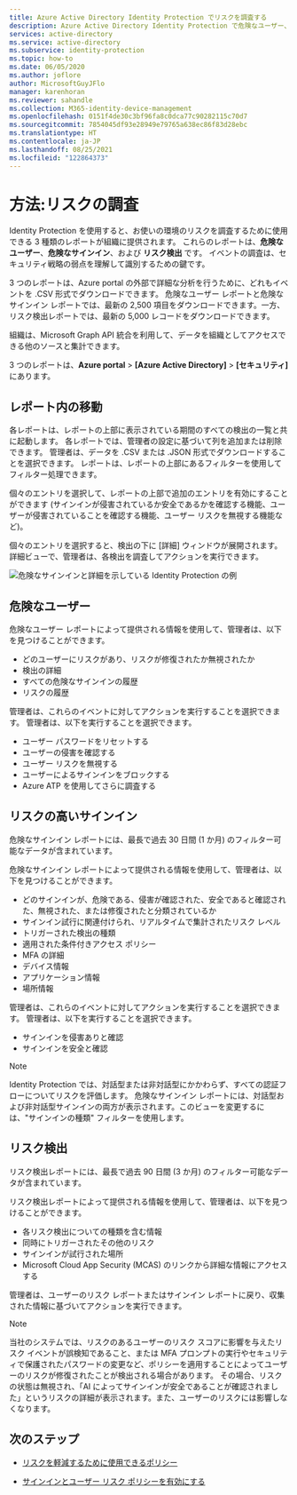 ```yaml
---
title: Azure Active Directory Identity Protection でリスクを調査する
description: Azure Active Directory Identity Protection で危険なユーザー、検出、およびサインインを調査する方法について説明します
services: active-directory
ms.service: active-directory
ms.subservice: identity-protection
ms.topic: how-to
ms.date: 06/05/2020
ms.author: joflore
author: MicrosoftGuyJFlo
manager: karenhoran
ms.reviewer: sahandle
ms.collection: M365-identity-device-management
ms.openlocfilehash: 0151f4de30c3bf96fa8c0dca77c90282115c70d7
ms.sourcegitcommit: 7854045df93e28949e79765a638ec86f83d28ebc
ms.translationtype: HT
ms.contentlocale: ja-JP
ms.lasthandoff: 08/25/2021
ms.locfileid: "122864373"
---
```

# <a name="how-to-investigate-risk"></a>方法:リスクの調査

Identity Protection を使用すると、お使いの環境のリスクを調査するために使用できる 3 種類のレポートが組織に提供されます。 これらのレポートは、**危険なユーザー**、**危険なサインイン**、および **リスク検出** です。 イベントの調査は、セキュリティ戦略の弱点を理解して識別するための鍵です。

3 つのレポートは、Azure portal の外部で詳細な分析を行うために、どれもイベントを .CSV 形式でダウンロードできます。 危険なユーザー レポートと危険なサインイン レポートでは、最新の 2,500 項目をダウンロードできます。一方、リスク検出レポートでは、最新の 5,000 レコードをダウンロードできます。

組織は、Microsoft Graph API 統合を利用して、データを組織としてアクセスできる他のソースと集計できます。

3 つのレポートは、**Azure portal** >  **[Azure Active Directory]**  >  **[セキュリティ]** にあります。

## <a name="navigating-the-reports"></a>レポート内の移動

各レポートは、レポートの上部に表示されている期間のすべての検出の一覧と共に起動します。 各レポートでは、管理者の設定に基づいて列を追加または削除できます。 管理者は、データを .CSV または .JSON 形式でダウンロードすることを選択できます。 レポートは、レポートの上部にあるフィルターを使用してフィルター処理できます。

個々のエントリを選択して、レポートの上部で追加のエントリを有効にすることができます (サインインが侵害されているか安全であるかを確認する機能、ユーザーが侵害されていることを確認する機能、ユーザー リスクを無視する機能など)。

個々のエントリを選択すると、検出の下に [詳細] ウィンドウが展開されます。 詳細ビューで、管理者は、各検出を調査してアクションを実行できます。 

![危険なサインインと詳細を示している Identity Protection の例](./media/howto-identity-protection-investigate-risk/identity-protection-risky-sign-ins-report.png)

## <a name="risky-users"></a>危険なユーザー

危険なユーザー レポートによって提供される情報を使用して、管理者は、以下を見つけることができます。

- どのユーザーにリスクがあり、リスクが修復されたか無視されたか
- 検出の詳細
- すべての危険なサインインの履歴
- リスクの履歴
 
管理者は、これらのイベントに対してアクションを実行することを選択できます。 管理者は、以下を実行することを選択できます。

- ユーザー パスワードをリセットする
- ユーザーの侵害を確認する
- ユーザー リスクを無視する
- ユーザーによるサインインをブロックする
- Azure ATP を使用してさらに調査する

## <a name="risky-sign-ins"></a>リスクの高いサインイン

危険なサインイン レポートには、最長で過去 30 日間 (1 か月) のフィルター可能なデータが含まれています。

危険なサインイン レポートによって提供される情報を使用して、管理者は、以下を見つけることができます。

- どのサインインが、危険である、侵害が確認された、安全であると確認された、無視された、または修復されたと分類されているか
- サインイン試行に関連付けられ、リアルタイムで集計されたリスク レベル
- トリガーされた検出の種類
- 適用された条件付きアクセス ポリシー
- MFA の詳細
- デバイス情報
- アプリケーション情報
- 場所情報

管理者は、これらのイベントに対してアクションを実行することを選択できます。 管理者は、以下を実行することを選択できます。

- サインインを侵害ありと確認
- サインインを安全と確認

> [!NOTE] 
> Identity Protection では、対話型または非対話型にかかわらず、すべての認証フローについてリスクを評価します。 危険なサインイン レポートには、対話型および非対話型サインインの両方が表示されます。このビューを変更するには、"サインインの種類" フィルターを使用します。

## <a name="risk-detections"></a>リスク検出

リスク検出レポートには、最長で過去 90 日間 (3 か月) のフィルター可能なデータが含まれています。

リスク検出レポートによって提供される情報を使用して、管理者は、以下を見つけることができます。

- 各リスク検出についての種類を含む情報
- 同時にトリガーされたその他のリスク
- サインインが試行された場所
- Microsoft Cloud App Security (MCAS) のリンクから詳細な情報にアクセスする

管理者は、ユーザーのリスク レポートまたはサインイン レポートに戻り、収集された情報に基づいてアクションを実行できます。

> [!NOTE] 
> 当社のシステムでは、リスクのあるユーザーのリスク スコアに影響を与えたリスク イベントが誤検知であること、または MFA プロンプトの実行やセキュリティで保護されたパスワードの変更など、ポリシーを適用することによってユーザーのリスクが修復されたことが検出される場合があります。 その場合、リスクの状態は無視され、「AI によってサインインが安全であることが確認されました」というリスクの詳細が表示されます。また、ユーザーのリスクには影響しなくなります。 


## <a name="next-steps"></a>次のステップ

- [リスクを軽減するために使用できるポリシー](concept-identity-protection-policies.md)

- [サインインとユーザー リスク ポリシーを有効にする](howto-identity-protection-configure-risk-policies.md)
